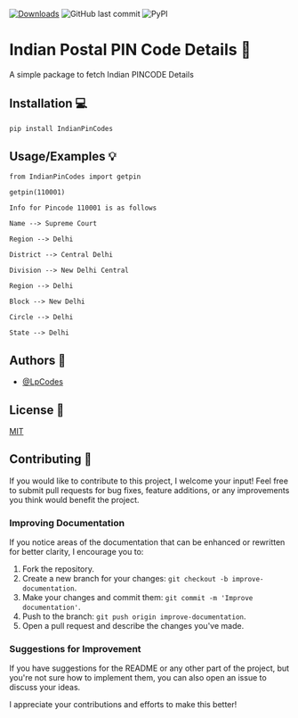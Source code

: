 [![Downloads](https://static.pepy.tech/personalized-badge/indianpincodes?period=total&units=none&left_color=grey&right_color=green&left_text=Downloads)](https://pepy.tech/project/indianpincodes)
![GitHub last commit](https://img.shields.io/github/last-commit/LpCodes/Pincode-Details?style=for-the-badge)    ![PyPI](https://img.shields.io/pypi/v/IndianPinCodes?style=for-the-badge)

# Indian Postal PIN Code Details :postbox:

A simple package to fetch Indian PINCODE Details

## Installation :computer:

```bash
pip install IndianPinCodes
```

## Usage/Examples :bulb:

```
from IndianPinCodes import getpin

getpin(110001)

Info for Pincode 110001 is as follows 

Name --> Supreme Court

Region --> Delhi

District --> Central Delhi

Division --> New Delhi Central

Region --> Delhi

Block --> New Delhi

Circle --> Delhi

State --> Delhi

```

## Authors :busts_in_silhouette:

- [@LpCodes](https://github.com/LpCodes)

## License :page_facing_up:

[MIT](https://choosealicense.com/licenses/mit/)

## Contributing :raised_hands:

If you would like to contribute to this project, I welcome your input! Feel free to submit pull requests for bug fixes, feature additions, or any improvements you think would benefit the project.

### Improving Documentation

If you notice areas of the documentation that can be enhanced or rewritten for better clarity, I encourage you to:

1. Fork the repository.
2. Create a new branch for your changes: `git checkout -b improve-documentation`.
3. Make your changes and commit them: `git commit -m 'Improve documentation'`.
4. Push to the branch: `git push origin improve-documentation`.
5. Open a pull request and describe the changes you've made.

### Suggestions for Improvement

If you have suggestions for the README or any other part of the project, but you're not sure how to implement them, you can also open an issue to discuss your ideas.

I appreciate your contributions and efforts to make this  better!
